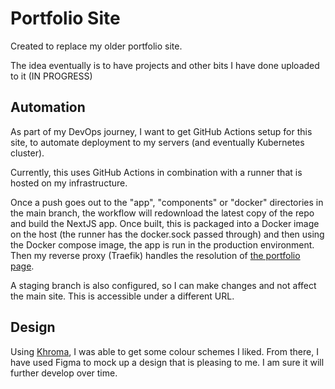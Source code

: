 # Portfolio Site

Created to replace my older portfolio site.

The idea eventually is to have projects and other bits I have done uploaded to it (IN PROGRESS)

## Automation

As part of my DevOps journey, I want to get GitHub Actions setup for this site, to automate deployment to my servers (and eventually Kubernetes cluster).

Currently, this uses GitHub Actions in combination with a runner that is hosted on my infrastructure.

Once a push goes out to  the "app", "components" or "docker" directories in the main branch, the workflow will redownload the latest copy of the repo and build the NextJS app. Once built, this is packaged into a Docker image on the host (the runner has the docker.sock passed through) and then using the Docker compose image, the app is run in the production environment. Then my reverse proxy (Traefik) handles the resolution of [the portfolio page](https://singer.systems).

A staging branch is also configured, so I can make changes and not affect the main site. This is accessible under a different URL.

## Design

Using [Khroma](khroma.co), I was able to get some colour schemes I liked. From there, I have used Figma to mock up a design that is pleasing to me. I am sure it will further develop over time.
